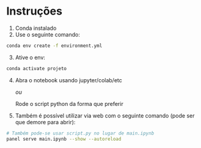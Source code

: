# Instruções

1. Conda instalado
2. Use o seguinte comando:

```bash
conda env create -f environment.yml
```

3. Ative o env:

```bash
conda activate projeto
```

4. Abra o notebook usando jupyter/colab/etc

   _ou_

   Rode o script python da forma que preferir

5. Também é possível utilizar via web com o seguinte comando (pode ser que demore para abrir):

```bash
# Também pode-se usar script.py no lugar de main.ipynb
panel serve main.ipynb --show --autoreload
```
